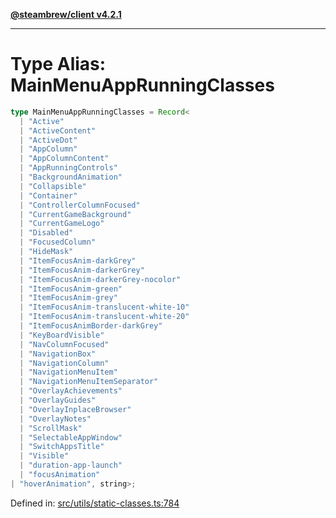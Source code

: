 [**@steambrew/client v4.2.1**](../README.md)

***

# Type Alias: MainMenuAppRunningClasses

```ts
type MainMenuAppRunningClasses = Record<
  | "Active"
  | "ActiveContent"
  | "ActiveDot"
  | "AppColumn"
  | "AppColumnContent"
  | "AppRunningControls"
  | "BackgroundAnimation"
  | "Collapsible"
  | "Container"
  | "ControllerColumnFocused"
  | "CurrentGameBackground"
  | "CurrentGameLogo"
  | "Disabled"
  | "FocusedColumn"
  | "HideMask"
  | "ItemFocusAnim-darkGrey"
  | "ItemFocusAnim-darkerGrey"
  | "ItemFocusAnim-darkerGrey-nocolor"
  | "ItemFocusAnim-green"
  | "ItemFocusAnim-grey"
  | "ItemFocusAnim-translucent-white-10"
  | "ItemFocusAnim-translucent-white-20"
  | "ItemFocusAnimBorder-darkGrey"
  | "KeyBoardVisible"
  | "NavColumnFocused"
  | "NavigationBox"
  | "NavigationColumn"
  | "NavigationMenuItem"
  | "NavigationMenuItemSeparator"
  | "OverlayAchievements"
  | "OverlayGuides"
  | "OverlayInplaceBrowser"
  | "OverlayNotes"
  | "ScrollMask"
  | "SelectableAppWindow"
  | "SwitchAppsTitle"
  | "Visible"
  | "duration-app-launch"
  | "focusAnimation"
| "hoverAnimation", string>;
```

Defined in: [src/utils/static-classes.ts:784](https://github.com/shdwmtr/plugutil/blob/b52230e3bd417b9353d983856323dee8a90c4f70/client/src/utils/static-classes.ts#L784)
